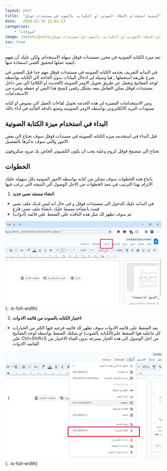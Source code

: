 ```yaml
---
layout: post
title:  "كيفية استخدام الإملاء الصوتي او الكتابه بالصوت في مستندات جوجل"
date:   2020-12-16 11:51:13
categories: 
    - "شروحات"
image: /assets/posts/كيفية-استخدام-الإملاء-الصوتي-او-الكتابه-بالصوت-في-مستندات-جوجل/thumbnail.webp
toc: true
---
```


تعد ميزة الكتابة الصوتية في محرر مستندات قوقل سهلة الاستخدام، ولكن عليك أن تفهم كيفية عملها لتحقيق أقصى استفادة منها.

في البدايه التعريف بخدمه الكتابه الصوتيه في مستندات قوقل مهم جدا قبل المضي في شرح طريقه استعملها , هيا وسيله لي ادخال البيانات بدون الحاجه الي الكتابه بواسطه لوحه المفاتيح وتعمل عن طريق تحويل الاومر الصويته (الحديث او الكلام) الي نص داخل مستندات قوقل يمكن التعامل معه بشكل رقمي كنسخ هذا النص او حفظه  وغيره من الاستخدامات 


ومن الاستخدامات المميزه لي هذه الخدمه تحويل لقاءات العمل الي نصوص او كتابه مسودات البريد الالكلتروني بواسطه الاومر الصويتيه وتمتع بالدقه العاليه في اداء ذالك 

## البداء في استخدام ميزة الكتابة الصوتية

قبل البداء في استخدمه ميزه الكتابه الصويته في مستدات قوقل سوف تحتاج الي بعض الامور والتي سوف نذكرها بالتفصيل 

تحتاح الي متصفح قوقل كروم وعليه يجب ان يكون الكمبيوتر الخاص بك مزود ميكروفون 



## الخطوات

باتباع هذه الخطوات سوف تتمكن من كتابه بواسطه الامور الصوتيه بكل سهوله عليك الاتزام بهذا الترتيب في تنفذ الخطوات من الاجل الوصول الي النتيجه التي ترغب فيها 


1. **انشاء مستند نصي جديد:**
 - في البدايه عليك الدخول الي مستندات قوقل و في حال انه ليس لديك ملف نصي قمت بانشاءه مسبقا عليك بانشاء  ملف نصي فارع 
 - ثم سوف تظهر لك مثل هذه النافذه علي الضغط علي قائمه (أدوات) 

![الكتابه بالصوت في مستندات جوجل](/assets/posts/كيفية-استخدام-الإملاء-الصوتي-او-الكتابه-بالصوت-في-مستندات-جوجل/step-1.webp){: .is-full-width}

2. **اختيار الكتابه بالصوت من قائمه الادوات:**

 - بعد الضغط علي قائمه الادوات سوف تظهر لك قائمه فرعيه فيها الكثر من الخيارات كل ماعليه هوا الضغط علي(الكتابه بالصوت) او يمكنك الضغط بواسطه لوحه المفاتيح علي Ctrl+Shift+S من اجل الوصول الي هذه الخيار بسرعه بدون العناء الاختيار من القائمه الادوات

 ![الكتابه بالصوت في مستندات جوجل](/assets/posts/كيفية-استخدام-الإملاء-الصوتي-او-الكتابه-بالصوت-في-مستندات-جوجل/step-2.webp){: .is-full-width}







